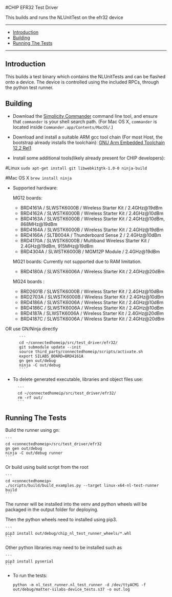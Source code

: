 #CHIP EFR32 Test Driver

This builds and runs the NLUnitTest on the efr32 device

<hr>

-   [Introduction](#introduction)
-   [Building](#building)
-   [Running The Tests](#running-the-tests)

<hr>

<a name="introduction"></a>

## Introduction

This builds a test binary which contains the NLUnitTests and can be flashed onto
a device. The device is controlled using the included RPCs, through the python
test runner.

<a name="building"></a>

## Building

-   Download the
    [Simplicity Commander](https://www.silabs.com/mcu/programming-options)
    command line tool, and ensure that `commander` is your shell search path.
    (For Mac OS X, `commander` is located inside
    `Commander.app/Contents/MacOS/`.)

-   Download and install a suitable ARM gcc tool chain (For most Host, the
    bootstrap already installs the toolchain):
    [GNU Arm Embedded Toolchain 12.2 Rel1](https://developer.arm.com/downloads/-/arm-gnu-toolchain-downloads)

-   Install some additional tools(likely already present for CHIP developers):

#Linux `sudo apt-get install git libwebkitgtk-1.0-0 ninja-build`

#Mac OS X `brew install ninja`

-   Supported hardware:

    MG12 boards:

    -   BRD4161A / SLWSTK6000B / Wireless Starter Kit / 2.4GHz@19dBm
    -   BRD4162A / SLWSTK6000B / Wireless Starter Kit / 2.4GHz@10dBm
    -   BRD4163A / SLWSTK6000B / Wireless Starter Kit / 2.4GHz@10dBm,
        868MHz@19dBm
    -   BRD4164A / SLWSTK6000B / Wireless Starter Kit / 2.4GHz@19dBm
    -   BRD4166A / SLTB004A / Thunderboard Sense 2 / 2.4GHz@10dBm
    -   BRD4170A / SLWSTK6000B / Multiband Wireless Starter Kit / 2.4GHz@19dBm,
        915MHz@19dBm
    -   BRD4304A / SLWSTK6000B / MGM12P Module / 2.4GHz@19dBm

    MG21 boards: Currently not supported due to RAM limitation.

    -   BRD4180A / SLWSTK6006A / Wireless Starter Kit / 2.4GHz@20dBm

    MG24 boards :

    -   BRD2601B / SLWSTK6000B / Wireless Starter Kit / 2.4GHz@10dBm
    -   BRD2703A / SLWSTK6000B / Wireless Starter Kit / 2.4GHz@10dBm
    -   BRD4186A / SLWSTK6006A / Wireless Starter Kit / 2.4GHz@10dBm
    -   BRD4186C / SLWSTK6006A / Wireless Starter Kit / 2.4GHz@10dBm
    -   BRD4187A / SLWSTK6006A / Wireless Starter Kit / 2.4GHz@20dBm
    -   BRD4187C / SLWSTK6006A / Wireless Starter Kit / 2.4GHz@20dBm

OR use GN/Ninja directly

          ```
          cd ~/connectedhomeip/src/test_driver/efr32/
          git submodule update --init
          source third_party/connectedhomeip/scripts/activate.sh
          export SILABS_BOARD=BRD4161A
          gn gen out/debug
          ninja -C out/debug
          ```

-   To delete generated executable, libraries and object files use:

          ```
          cd ~/connectedhomeip/src/test_driver/efr32/
          rm -rf out/
          ```

<a name="running-the-tests"></a>

## Running The Tests

Build the runner using gn:

    ```
    cd <connectedhomeip>/src/test_driver/efr32
    gn gen out/debug
    ninja -C out/debug runner
    ```

Or build using build script from the root

    ```
    cd <connectedhomeip>
    ./scripts/build/build_examples.py --target linux-x64-nl-test-runner build
    ```

The runner will be installed into the venv and python wheels will be packaged in
the output folder for deploying.

Then the python wheels need to installed using pip3.

    ```
    pip3 install out/debug/chip_nl_test_runner_wheels/*.whl
    ```

Other python libraries may need to be installed such as

    ```
    pip3 install pyserial
    ```

-   To run the tests:

    ```
    python -m nl_test_runner.nl_test_runner -d /dev/ttyACM1 -f out/debug/matter-silabs-device_tests.s37 -o out.log
    ```
